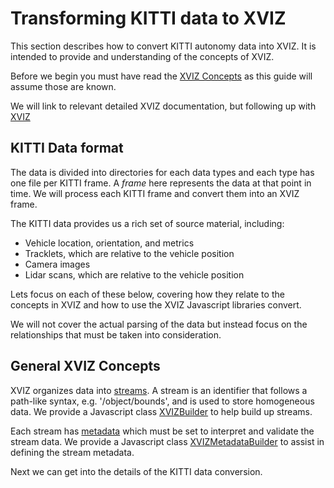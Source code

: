 # Transforming KITTI data to XVIZ

This section describes how to convert KITTI autonomy data into XVIZ. It is intended to provide and
understanding of the concepts of XVIZ.

Before we begin you must have read the [XVIZ Concepts](/docs/overview/concepts.md) as this guide
will assume those are known.

We will link to relevant detailed XVIZ documentation, but following up with
[XVIZ](http://uber.github.com/xviz)

## KITTI Data format

The data is divided into directories for each data types and each type has one file per KITTI frame.
A _frame_ here represents the data at that point in time. We will process each KITTI frame and
convert them into an XVIZ frame.

The KITTI data provides us a rich set of source material, including:

- Vehicle location, orientation, and metrics
- Tracklets, which are relative to the vehicle position
- Camera images
- Lidar scans, which are relative to the vehicle position

Lets focus on each of these below, covering how they relate to the concepts in XVIZ and how to use
the XVIZ Javascript libraries convert.

We will not cover the actual parsing of the data but instead focus on the relationships that must be
taken into consideration.

## General XVIZ Concepts

XVIZ organizes data into [streams](/docs/protocol-schema/introduction.md). A stream is an identifier
that follows a path-like syntax, e.g. '/object/bounds', and is used to store homogeneous data. We
provide a Javascript class [XVIZBuilder](/docs/api-reference/xviz-builder.md) to help build up
streams.

Each stream has [metadata](/docs/protocol-schema/session-protocol.md#stream_metadata) which must be
set to interpret and validate the stream data. We provide a Javascript class
[XVIZMetadataBuilder](/docs/api-reference/xviz-metadata-builder.md) to assist in defining the stream
metadata.

Next we can get into the details of the KITTI data conversion.
